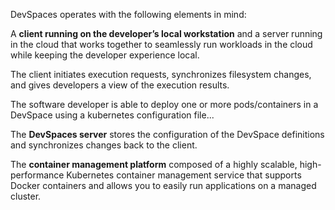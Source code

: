 DevSpaces operates with the following elements in mind:

A **client running on the developer’s local workstation** and a server running in the cloud that works together to seamlessly run workloads in the cloud while keeping the developer experience local. 

The client initiates execution requests, synchronizes filesystem changes, and gives developers a view of the execution results.

The software developer is able to deploy one or more pods/containers in a DevSpace using a kubernetes configuration file... 

The **DevSpaces server** stores the configuration of the DevSpace definitions and synchronizes changes back to the client.

The **container management platform** composed of a highly scalable, high-performance Kubernetes container management service that supports Docker containers and allows you to easily run applications on a managed cluster.
